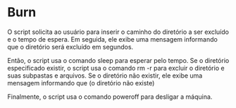 # Burn

O script solicita ao usuário para inserir o caminho do diretório a ser excluído e o tempo de espera.
Em seguida, ele exibe uma mensagem informando que o diretório será excluído em segundos.

Então, o script usa o comando sleep para esperar pelo tempo.
Se o diretório especificado existir, o script usa o comando rm -r para excluir o diretório e suas subpastas e arquivos.
Se o diretório não existir, ele exibe uma mensagem informando que (o diretório não existe)

Finalmente, o script usa o comando poweroff para desligar a máquina.
